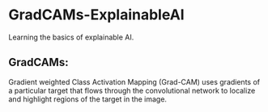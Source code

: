 # GradCAMs-ExplainableAI

Learning the basics of explainable AI.

## GradCAMs:

Gradient weighted Class Activation Mapping (Grad-CAM) uses gradients of a particular target that flows through the convolutional network to localize and highlight regions of the target in the image.

